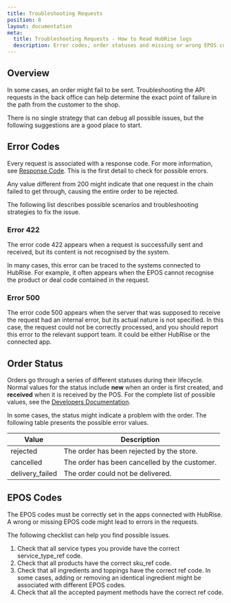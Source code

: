 ```yaml
---
title: Troubleshooting Requests
position: 8
layout: documentation
meta:
  title: Troubleshooting Requests - How to Read HubRise logs
  description: Error codes, order statuses and missing or wrong EPOS codes shown in HubRise logs help understand issues.
---
```


## Overview

In some cases, an order might fail to be sent. Troubleshooting the API requests in the back office can help determine the exact point of failure in the path from the customer to the shop.

There is no single strategy that can debug all possible issues, but the following suggestions are a good place to start.

## Error Codes

Every request is associated with a response code. For more information, see [Response Code](/docs/hubrise-logs/json-requests-in-hubrise#code). This is the first detail to check for possible errors.

Any value different from 200 might indicate that one request in the chain failed to get through, causing the entire order to be rejected.

The following list describes possible scenarios and troubleshooting strategies to fix the issue.

### Error 422

The error code 422 appears when a request is successfully sent and received, but its content is not recognised by the system.

In many cases, this error can be traced to the systems connected to HubRise. For example, it often appears when the EPOS cannot recognise the product or deal code contained in the request.

### Error 500

The error code 500 appears when the server that was supposed to receive the request had an internal error, but its actual nature is not specified. In this case, the request could not be correctly processed, and you should report this error to the relevant support team. It could be either HubRise or the connected app.

## Order Status

Orders go through a series of different statuses during their lifecycle. Normal values for the status include **new** when an order is first created, and **received** when it is received by the POS. For the complete list of possible values, see the [Developers Documentation](/developers/api/order-management/#order-status).

In some cases, the status might indicate a problem with the order. The following table presents the possible error values.

| Value           | Description                                   |
| --------------- | --------------------------------------------- |
| rejected        | The order has been rejected by the store.     |
| cancelled       | The order has been cancelled by the customer. |
| delivery_failed | The order could not be delivered.             |

## EPOS Codes

The EPOS codes must be correctly set in the apps connected with HubRise. A wrong or missing EPOS code might lead to errors in the requests.

The following checklist can help you find possible issues.

1. Check that all service types you provide have the correct service_type_ref code.
1. Check that all products have the correct sku_ref code.
1. Check that all ingredients and toppings have the correct ref code. In some cases, adding or removing an identical ingredient might be associated with different EPOS codes.
1. Check that all the accepted payment methods have the correct ref code.

